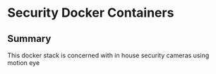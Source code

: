 # Security Docker Containers

## Summary

This docker stack is concerned with in house security cameras using motion eye